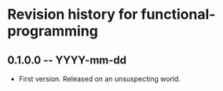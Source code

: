 # Revision history for functional-programming

## 0.1.0.0 -- YYYY-mm-dd

* First version. Released on an unsuspecting world.

